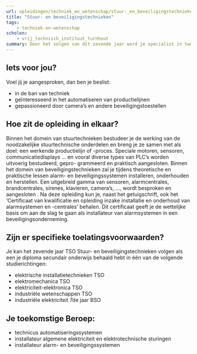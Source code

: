 ```yaml
---
url: opleidingen/techniek_en_wetenschap/stuur-_en_beveiligingstechnieken.html
title: "Stuur- en beveiligingstechnieken"
tags:
    - techniek-en-wetenschap
scholen:
    - vrij_technisch_instituut_turnhout
summary: Door het volgen van dit zevende jaar word je specialist in twee domeinen. Enerzijds zoek je verder alle mogelijkheden uit om met behulp van PLC’s processen te automatiseren. Anderzijds zorgen we voor een stevige basis waardoor je later de installatie en het onderhoud van alarminstallaties kan uitvoeren. Dat je door het volgen van deze opleiding je toekomstmogelijkheden op de arbeidsmarkt dus sterk verhoogt, spreekt voor zich.
---
```


## Iets voor jou?

Voel jij je aangesproken, dan ben je beslist:

* in de ban van techniek
* geïnteresseerd in het automatiseren van productielijnen
* gepassioneerd door camera’s en andere beveiligingstoestellen

## Hoe zit de opleiding in elkaar?

Binnen het domein van stuurtechnieken bestudeer je de werking van de noodzakelijke stuurtechnische onderdelen en breng je ze samen met als doel: een werkende productielijn of -proces. Speciale motoren, sensoren, communicatiedisplays ... en vooral diverse types van PLC’s worden uitvoerig bestudeerd, gepro- grammeerd en praktisch aangesloten. 
Binnen het domein van beveiligingstechnieken zal je tijdens theoretische en praktische lessen alarm- en beveiligingssystemen installeren, onderhouden en herstellen. Een uitgebreid gamma van sensoren, alarmcentrales, brandcentrales, sirenes, klavieren, camera’s, ..., wordt besproken en aangesloten . Na deze opleiding kun je, naast het getuigschrift, ook het ‘Certificaat van kwalificatie en opleiding inzake installatie en onderhoud van alarmsystemen en -centrales’ behalen. Dit certificaat geeft je de wettelijke basis om aan de slag te gaan als installateur van alarmsystemen in een beveiligingsonderneming.

## Zijn er specifieke toelatingsvoorwaarden?

Je kan het zevende jaar TSO Stuur- en beveiligingstechnieken volgen als een je diploma secundair onderwijs behaald hebt in één van de volgende studierichtingen:

* elektrische installatietechnieken TSO
* elektromechanica TSO
* elektriciteit-elektronica TSO
* industriële wetenschappen TSO
* industriële elektriciteit 7de jaar BSO

## Je toekomstige Beroep:

* technicus automatiseringssystemen
* installateur algemene elektriciteit en elektrotechnische sturingen
* installateur alarm- en beveiligingssystemen
